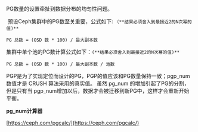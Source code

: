 PG数量的设置牵扯到数据分布的均匀性问题。

 预设Ceph集群中的PG数至关重要，公式如下: `（**结果必须舍入到最接近2的N次幂的值)**`

```
PG 总数 = (OSD 数 * 100) / 最大副本数
 ```

集群中单个池的PG数计算公式如下：`(**结果必须舍入到最接近2的N次幂的值)**`

```
PG 总数 = (OSD 数 * 100) / 最大副本数 / 池数
```

PGP是为了实现定位而设计的PG，PGP的值应该和PG数量保持一致；pgp_num 数值才是 CRUSH 算法采用的真实值。
虽然 pg_num 的增加引起了PG的分割，但是只有当 pgp_num增加以后，数据才会被迁移到新PG中，这样才会重新开始平衡。

**pg_num计算器**

[https://ceph.com/pgcalc/](https://ceph.com/pgcalc/)
